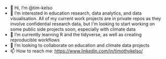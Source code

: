 - 👋 Hi, I’m @tim-kelso
- 👀 I’m interested in education research, data analytics, and data visualisation.
  All of my current work projects are in private repos as they involve confidential research data, but I'm looking to start working on some public side projects soon, especially with climate data
- 🌱 I’m currently learning R and the tidyverse, as well as creating reproducible workflows
- 💞️ I’m looking to collaborate on education and climate data projects
- 📫 How to reach me: https://www.linkedin.com/in/timothykelso/

<!---
tim-kelso/tim-kelso is a ✨ special ✨ repository because its `README.md` (this file) appears on your GitHub profile.
You can click the Preview link to take a look at your changes.
--->
